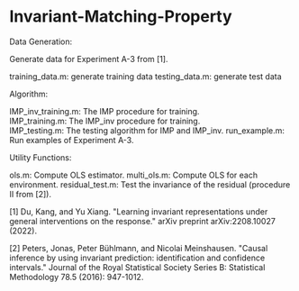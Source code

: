 # Invariant-Matching-Property

Data Generation:

Generate data for Experiment A-3 from [1].

training_data.m: generate training data 
testing_data.m: generate test data 



Algorithm:

IMP_inv_training.m: The IMP procedure for training.  
IMP_training.m: The IMP_inv procedure for training.  
IMP_testing.m: The testing algorithm for IMP and IMP_inv. 
run_example.m: Run examples of Experiment A-3.



Utility Functions:


ols.m: Compute OLS estimator.
multi_ols.m: Compute OLS for each environment. 
residual_test.m: Test the invariance of the residual (procedure II from [2]). 


[1] Du, Kang, and Yu Xiang. "Learning invariant representations under general interventions on the response." arXiv preprint arXiv:2208.10027 (2022).

[2] Peters, Jonas, Peter Bühlmann, and Nicolai Meinshausen. "Causal inference by using invariant prediction: identification and confidence intervals." Journal of the Royal Statistical Society Series B: Statistical Methodology 78.5 (2016): 947-1012.

